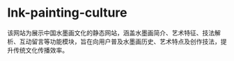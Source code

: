 # Ink-painting-culture
该网站为展示中国水墨画文化的静态网站，涵盖水墨画简介、艺术特征、技法解析、互动留言等功能模块，旨在向用户普及水墨画历史、艺术特点及创作技法，提升传统文化传播效率。
